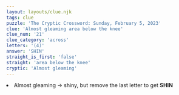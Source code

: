 ```yaml
---
layout: layouts/clue.njk
tags: clue
puzzle: 'The Cryptic Crossword: Sunday, February 5, 2023'
clue: 'Almost gleaming area below the knee'
clue_num: '21'
clue_category: 'across'
letters: '(4)'
answer: 'SHIN'
straight_is_first: 'false'
straight: 'area below the knee'
cryptic: 'Almost gleaming'
---
```

<li>Almost gleaming → shiny, but remove the last letter to get <b>SHIN</b></li>